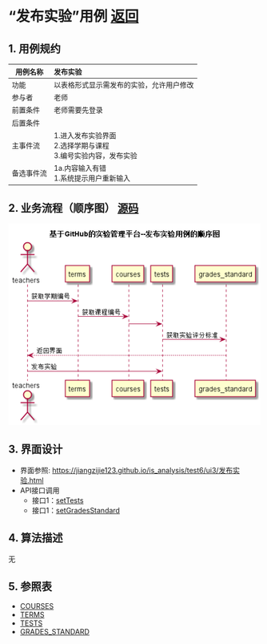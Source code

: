 <!-- markdownlint-disable MD033-->
<!-- 禁止MD033类型的警告 https://www.npmjs.com/package/markdownlint -->

# “发布实验”用例 [返回](../README.md)
## 1. 用例规约

|用例名称|发布实验|
|-------|:-------------|
|功能|以表格形式显示需发布的实验，允许用户修改|
|参与者|老师|
|前置条件|老师需要先登录|
|后置条件| |
|主事件流| 1.进入发布实验界面<br>2.选择学期与课程<br>3.编号实验内容，发布实验|
|备选事件流| 1a.内容输入有错<br>1.系统提示用户重新输入|

## 2. 业务流程（顺序图） [源码](../src/学生列表.puml)
![发布实验](../发布实验.png) 

## 3. 界面设计
- 界面参照: https://jiangzijie123.github.io/is_analysis/test6/ui3/发布实验.html
- API接口调用
    - 接口1：[setTests](../impl/setTests.md) 
    - 接口1：[setGradesStandard](../impl/setGradesStandard.md) 

## 4. 算法描述
无
    
## 5. 参照表

- [COURSES](../数据库设计.md/#COURSES)
- [TERMS](../数据库设计.md/#TERMS)
- [TESTS](../数据库设计.md/#TESTS)
- [GRADES_STANDARD](../数据库设计.md/#GRADES_STANDARD)


